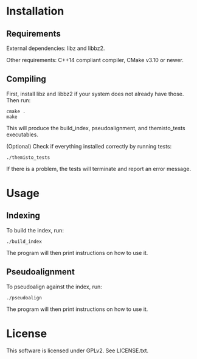 # Installation
## Requirements
External dependencies: libz and libbz2.

Other requirements: C++14 compliant compiler, CMake v3.10 or newer.

## Compiling
First, install libz and libbz2 if your system does not already have
those. Then run:

	cmake .
    make

This will produce the build\_index, pseudoalignment, and
themisto\_tests executables.

(Optional) Check if everything installed correctly by running tests:

    ./themisto_tests

If there is a problem, the tests will terminate and report an error message.

# Usage
## Indexing
To build the index, run:

    ./build_index

The program will then print instructions on how to use it.

## Pseudoalignment
To pseudoalign against the index, run:

    ./pseudoalign

The program will then print instructions on how to use it.

# License

This software is licensed under GPLv2. See LICENSE.txt.
